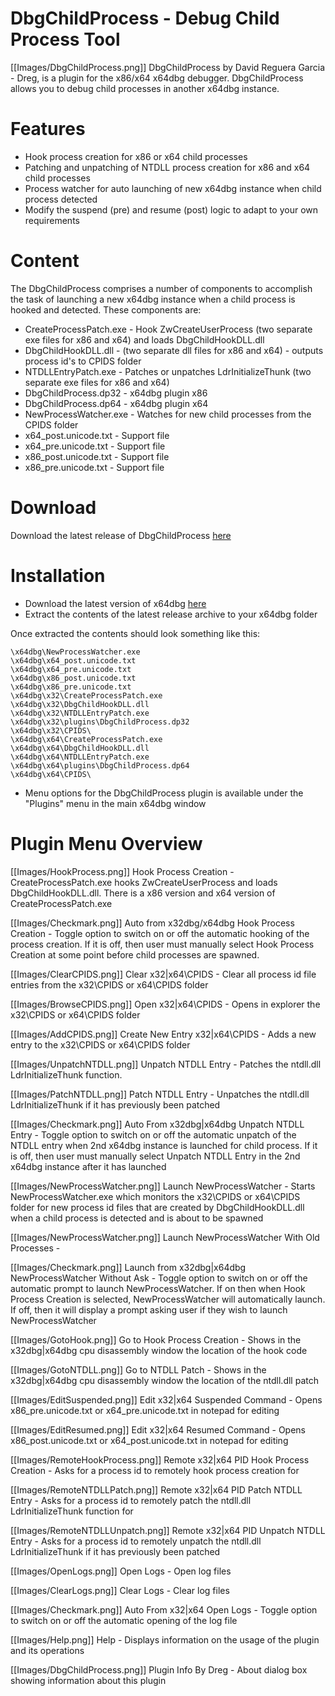 # DbgChildProcess - Debug Child Process Tool 

[[Images/DbgChildProcess.png]] DbgChildProcess by David Reguera Garcia - Dreg, is a plugin for the x86/x64 x64dbg debugger. DbgChildProcess allows you to debug child processes in another x64dbg instance.

# Features

* Hook process creation for x86 or x64 child processes
* Patching and unpatching of NTDLL process creation for x86 and x64 child processes
* Process watcher for auto launching of new x64dbg instance when child process detected
* Modify the suspend (pre) and resume (post) logic to adapt to your own requirements

# Content
The DbgChildProcess comprises a number of components to accomplish the task of launching a new x64dbg instance when a child process is hooked and detected. These components are:

* CreateProcessPatch.exe - Hook ZwCreateUserProcess (two separate exe files for x86 and x64) and loads DbgChildHookDLL.dll
* DbgChildHookDLL.dll - (two separate dll files for x86 and x64) - outputs process id's to CPIDS folder
* NTDLLEntryPatch.exe - Patches or unpatches LdrInitializeThunk (two separate exe files for x86 and x64)
* DbgChildProcess.dp32 - x64dbg plugin x86 
* DbgChildProcess.dp64 - x64dbg plugin x64
* NewProcessWatcher.exe - Watches for new child processes from the CPIDS folder
* x64_post.unicode.txt - Support file
* x64_pre.unicode.txt - Support file
* x86_post.unicode.txt - Support file
* x86_pre.unicode.txt - Support file

# Download
Download the latest release of DbgChildProcess [here](https://github.com/David-Reguera-Garcia-Dreg/DbgChild/releases)

# Installation

* Download the latest version of x64dbg [here](https://github.com/x64dbg/x64dbg/releases)
* Extract the contents of the latest release archive to your x64dbg folder

Once extracted the contents should look something like this:

```
\x64dbg\NewProcessWatcher.exe
\x64dbg\x64_post.unicode.txt
\x64dbg\x64_pre.unicode.txt
\x64dbg\x86_post.unicode.txt
\x64dbg\x86_pre.unicode.txt
\x64dbg\x32\CreateProcessPatch.exe
\x64dbg\x32\DbgChildHookDLL.dll
\x64dbg\x32\NTDLLEntryPatch.exe
\x64dbg\x32\plugins\DbgChildProcess.dp32
\x64dbg\x32\CPIDS\
\x64dbg\x64\CreateProcessPatch.exe
\x64dbg\x64\DbgChildHookDLL.dll
\x64dbg\x64\NTDLLEntryPatch.exe
\x64dbg\x64\plugins\DbgChildProcess.dp64
\x64dbg\x64\CPIDS\
```

* Menu options for the DbgChildProcess plugin is available under the "Plugins" menu in the main x64dbg window


# Plugin Menu Overview

[[Images/HookProcess.png]] Hook Process Creation - CreateProcessPatch.exe hooks ZwCreateUserProcess and loads DbgChildHookDLL.dll. There is a x86 version and x64 version of CreateProcessPatch.exe

[[Images/Checkmark.png]] Auto from x32dbg/x64dbg Hook Process Creation - Toggle option to switch on or off the automatic hooking of the process creation. If it is off, then user must manually select Hook Process Creation at some point before child processes are spawned.

[[Images/ClearCPIDS.png]] Clear x32|x64\CPIDS - Clear all process id file entries from the x32\CPIDS or x64\CPIDS folder

[[Images/BrowseCPIDS.png]] Open x32|x64\CPIDS - Opens in explorer the x32\CPIDS or x64\CPIDS folder 

[[Images/AddCPIDS.png]] Create New Entry x32|x64\CPIDS - Adds a new entry to the x32\CPIDS or x64\CPIDS folder 

[[Images/UnpatchNTDLL.png]] Unpatch NTDLL Entry - Patches the ntdll.dll LdrInitializeThunk function.

[[Images/PatchNTDLL.png]] Patch NTDLL Entry - Unpatches the ntdll.dll LdrInitializeThunk if it has previously been patched

[[Images/Checkmark.png]] Auto From x32dbg|x64dbg Unpatch NTDLL Entry - Toggle option to switch on or off the automatic unpatch of the NTDLL entry when 2nd x64dbg instance is launched for child process. If it is off, then user must manually select Unpatch NTDLL Entry in the 2nd x64dbg instance after it has launched

[[Images/NewProcessWatcher.png]] Launch NewProcessWatcher - Starts NewProcessWatcher.exe which monitors the x32\CPIDS or x64\CPIDS folder for new process id files that are created by DbgChildHookDLL.dll when a child process is detected and is about to be spawned

[[Images/NewProcessWatcher.png]] Launch NewProcessWatcher With Old Processes - 

[[Images/Checkmark.png]] Launch from x32dbg|x64dbg NewProcessWatcher Without Ask - Toggle option to switch on or off the automatic prompt to launch NewProcessWatcher. If on then when Hook Process Creation is selected, NewProcessWatcher will automatically launch. If off, then it will display a prompt asking user if they wish to launch NewProcessWatcher

[[Images/GotoHook.png]] Go to Hook Process Creation - Shows in the x32dbg|x64dbg cpu disassembly window the location of the hook code

[[Images/GotoNTDLL.png]] Go to NTDLL Patch - Shows in the x32dbg|x64dbg cpu disassembly window the location of the ntdll.dll patch

[[Images/EditSuspended.png]] Edit x32|x64 Suspended Command - Opens x86_pre.unicode.txt or x64_pre.unicode.txt in notepad for editing

[[Images/EditResumed.png]] Edit x32|x64 Resumed Command - Opens x86_post.unicode.txt or x64_post.unicode.txt in notepad for editing

[[Images/RemoteHookProcess.png]] Remote x32|x64 PID Hook Process Creation - Asks for a process id to remotely hook process creation for

[[Images/RemoteNTDLLPatch.png]] Remote x32|x64 PID Patch NTDLL Entry - Asks for a process id to remotely patch the ntdll.dll LdrInitializeThunk function for

[[Images/RemoteNTDLLUnpatch.png]] Remote x32|x64 PID Unpatch NTDLL Entry - Asks for a process id to remotely unpatch the ntdll.dll LdrInitializeThunk if it has previously been patched

[[Images/OpenLogs.png]] Open Logs - Open log files

[[Images/ClearLogs.png]] Clear Logs - Clear log files

[[Images/Checkmark.png]] Auto From x32|x64 Open Logs - Toggle option to switch on or off the automatic opening of the log file

[[Images/Help.png]] Help - Displays information on the usage of the plugin and its operations

[[Images/DbgChildProcess.png]] Plugin Info By Dreg - About dialog box showing information about this plugin






